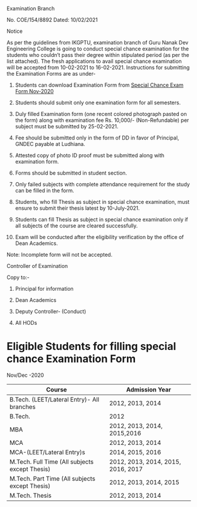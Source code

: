 Examination Branch

No. COE/154/8892 Dated: 10/02/2021

Notice

As per the guidelines from IKGPTU, examination branch of Guru Nanak Dev Engineering College is going to conduct special chance examination for the students who couldn’t pass their degree within stipulated period (as per the list attached). The fresh applications to avail special chance examination will be accepted from 10-02-2021 to 16-02-2021. Instructions for submitting the Examination Forms are as under-

1.	Students can download Examination Form from  [Special Chance Exam Form Nov-2020](SCF.pdf)

2.	Students should submit only one examination form for all semesters.

3.	Duly filled Examination form (one recent colored photograph pasted on the form) along with examination fee Rs. 10,000/- (Non-Refundable) per subject must be submitted by 25-02-2021.

4.	Fee should be submitted only in the form of DD in favor of Principal, GNDEC payable at Ludhiana.

5.	Attested copy of photo ID proof must be submitted along with examination form.

6.	Forms should be submitted in student section.

7.	Only failed subjects with complete attendance requirement for the study can be filled in the form.

8.	Students, who fill Thesis as subject in special chance examination, must ensure to submit their thesis latest by 10-July-2021.

9.	Students can fill Thesis as subject in special chance examination only if all subjects of the course are cleared successfully.

10.	Exam will be conducted after the eligibility verification by the office of Dean Academics.

Note: Incomplete form will not be accepted.


Controller of Examination

Copy to:-

1.	Principal for information

2.	Dean Academics

3.	Deputy Controller- (Conduct)

4.	All HODs


# Eligible Students for filling special chance Examination Form

Nov/Dec -2020

| Course                                         | Admission Year                     |
| ---------------------------------------------- | ---------------------------------- |
| B.Tech. (LEET/Lateral Entry)- All branches     | 2012, 2013, 2014                   |
| B.Tech.                                        | 2012                               |
| MBA                                            | 2012, 2013, 2014, 2015,2016        |
| MCA                                            | 2012, 2013, 2014                   |
| MCA-(LEET/Lateral Entry)s                      | 2014, 2015, 2016                   |
| M.Tech. Full Time (All subjects except Thesis) | 2012, 2013, 2014, 2015, 2016, 2017 |
| M.Tech. Part Time (All subjects except Thesis) | 2012, 2013, 2014, 2015             |
| M.Tech. Thesis                                 | 2012, 2013, 2014                   |
